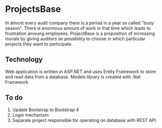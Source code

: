 # ProjectsBase
In almost every audit company there is a period in a year so called "busy season". There is enormous amount of work in that time 
which leads to frustration amoung employees. ProjectBase is a proposition of increasing morale by giving auditors an possibility to choose
in which particular projects they want to participate.

## Technology
Web application is written in ASP.NET and uses Entity Framework to store and read data from a database. 
Models library is created with .Net Framework.

## To do
1. Update Bootstrap to Bootstrap 4
2. Login mechanism
3. Separate project responsible for operating on database with REST API.
